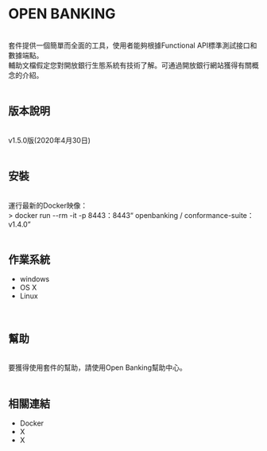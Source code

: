 #### <h1> OPEN BANKING
<br>套件提供一個簡單而全面的工具，使用者能夠根據Functional API標準測試接口和數據端點。 
<br>輔助文檔假定您對開放銀行生態系統有技術了解。可通過開放銀行網站獲得有關概念的介紹。
<br>
<br>
  
#### <h2> 版本說明
<br>v1.5.0版(2020年4月30日)
<br> 
<br>
  
#### <h2> 安裝 
<br> 運行最新的Docker映像：
<br> > docker run --rm -it -p 8443：8443“ openbanking / conformance-suite：v1.4.0”
<br>
<br>
  
#### <h2> 作業系統
  - windows
  - OS X
  - Linux
<br>
  
#### <h2> 幫助
<br>要獲得使用套件的幫助，請使用Open Banking幫助中心。
<br>
<br>
    
#### <h2> 相關連結 
  - Docker
  - X
  - X

